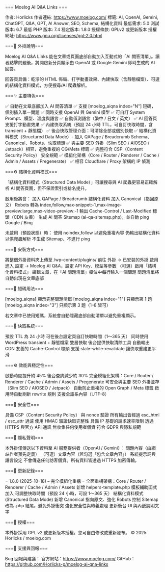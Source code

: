 === Moelog AI Q&A Links ===

作者: Horlicks
作者連結: https://www.moelog.com/
標籤: AI, OpenAI, Gemini, ChatGPT, Q&A, GPT, AI Answer, SEO, Schema, 結構化資料
最低需求: 5.0
測試版本: 6.7
最低 PHP 版本: 7.4
穩定版本: 1.8.0
授權條款: GPLv2 或更新版本
授權網址: https://www.gnu.org/licenses/gpl-2.0.html

===🧠 外掛說明===

Moelog AI Q&A Links 能在文章或頁面底部自動加入互動式的「AI 問答清單」。讀者點擊問題後，將開啟新分頁顯示由 OpenAI 或 Google Gemini 即時生成的 AI 回答。

回答頁具備：乾淨的 HTML 佈局、打字動畫效果、內建快取（含靜態檔案）、可選的結構化資料模式，方便搜尋/AI 爬蟲解析。

===✨ 主要特色===

✅ 自動在文章底部加入 AI 問答清單
✅ 支援 [moelog_aiqna index="N"] 短碼，個別插入單一問題
✅ 同時支援 OpenAI 與 Gemini 模型
✅ 可自訂 System Prompt、模型、溫度與語言
✅ 自動偵測語言（繁中 / 日文 / 英文）
✅ AI 回答頁支援打字動畫效果
✅ 內建快取系統（預設 24 小時 TTL，可自訂快取時間，含 transient + 靜態檔）
✅ 後台快取管理介面：可清除全部或個別快取
✅ 結構化資料模式（Structured Data Mode）- 加入 QAPage / Breadcrumb Schema、Canonical、Robots、快取標頭
✅ 與主要 SEO 外掛（Slim SEO / AIOSEO / Jetpack）相容，避免重複的 OG/Meta 標籤
✅ 完整符合 CSP（Content Security Policy） 安全規範
✅ 模組化架構（Core / Router / Renderer / Cache / Admin / Assets / Pregenerate）
✅ 相容 Cloudflare / Proxy 架構的 IP 偵測

===⚙️ 結構化資料模式===

「結構化資料模式（Structured Data Mode）」可讓搜尋與 AI 爬蟲更容易正確解析 AI 問答頁面，但不保證索引或排名提升。

啟用後將會：
加入 QAPage / Breadcrumb 結構化資料
加入 Canonical（指回原文）
Robots 轉為 index,follow,max-snippet:-1,max-image-preview:large,max-video-preview:-1
輸出 Cache-Control / Last-Modified 標頭（CDN 友善）
生成 AI 問答 Sitemap (ai-qa-sitemap.php)，並自動 ping Google / Bing

未啟用（預設狀態）時：
使用 noindex,follow 以避免重複內容
仍輸出結構化資料以供爬蟲解析
不生成 Sitemap、不進行 ping

===🧰 安裝方式===

將整個外掛資料夾上傳至 /wp-content/plugins/
前往 外掛 → 已安裝的外掛 啟用
進入 設定 → Moelog AI Q&A，設定 API Key、模型等參數
（可選）啟用「結構化資料模式」
編輯文章，在「AI 問題清單」欄位中每行輸入一個問題
問題清單將自動出現在文章底部

===🧩 短碼用法===

[moelog_aiqna] 顯示完整問題清單
[moelog_aiqna index="1"] 只顯示第 1 題
[moelog_aiqna index="3"] 只顯示第 3 題（1–8 皆可）

若文章中已使用短碼，系統會自動隱藏底部自動清單以避免重複顯示。

===🧮 快取系統===

預設 TTL 為 24 小時
可在後台設定頁自訂快取時間（1～365 天）
同時使用 WordPress transient + 靜態檔案 雙層快取
後台提供快取清除工具
自動輸出 CDN 友善的 Cache-Control 標頭
支援 stale-while-revalidate 讓快取重建更平滑

===⚙️ 效能與穩定性===

啟動時間提升約 45%
後台查詢減少約 30%
完全模組化架構：Core / Router / Renderer / Cache / Admin / Assets / Pregenerate
可安全與主要 SEO 外掛並存（Slim SEO / AIOSEO / Jetpack）
自動防止重複的 Open Graph / Meta 標籤
啟用時自動刷新 rewrite 規則
支援全語系內容（UTF-8）

===🔐 安全性===

具備 CSP（Content Security Policy） 與 nonce 驗證
所有輸出皆經過 esc_html / esc_attr 過濾
使用 HMAC 驗證快取完整性
具備 IP 基礎的請求速率限制
透過 HTTPS 與官方 API 通訊
無收集任何使用者個資
符合 GDPR 與隱私規範

===💬 隱私聲明===

本外掛僅傳送以下資料至 AI 服務提供者（OpenAI / Gemini）：
問題內容（由網站作者預先定義）
（可選）文章內容（若勾選「包含文章內容」）
系統提示詞與語言設定
不會傳送任何訪客個資。所有資料皆透過 HTTPS 加密傳輸。

===🧩 更新記錄===

= 1.8.0 (2025-10-18) – 完全模組化重構 =
全面重構架構：Core / Router / Renderer / Cache / Admin / Assets
新增 helpers-template.php 模板輔助函式
加入 可調整快取時間（預設 24 小時，可設 1～365 天）
結構化資料模式 (Structured Data Mode)
新增 Canonical 指向原文、強化 Robots 控制
Sitemap 改為 .php 結尾，避免外掛衝突
強化安全性與轉義處理
更新後台 UI 與內嵌說明文字

===🧩 授權===

本外掛採用 GPL v2 或更新版本授權。您可自由修改或重新發布。
© 2025 Horlicks / moelog.com

===🧭 支援與回報===

Bug 回報與建議：
官方網站：https://www.moelog.com/
GitHub：https://github.com/Horlicks-p/moelog-ai-qna-links

